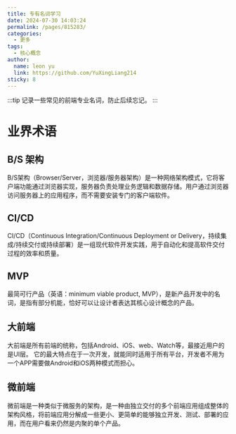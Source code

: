 ```yaml
---
title: 专有名词学习
date: 2024-07-30 14:03:24
permalink: /pages/815283/
categories:
  - 更多
tags:
  - 核心概念
author: 
  name: leon yu
  link: https://github.com/YuXingLiang214
sticky: 8
---
```


:::tip
记录一些常见的前端专业名词，防止后续忘记。
:::

# 业界术语

## B/S 架构

B/S架构（Browser/Server，浏览器/服务器架构）是一种网络架构模式，它将客户端功能通过浏览器实现，服务器负责处理业务逻辑和数据存储。用户通过浏览器访问服务器上的应用程序，而不需要安装专门的客户端软件。

## CI/CD

CI/CD（Continuous Integration/Continuous Deployment or Delivery，持续集成/持续交付或持续部署）是一组现代软件开发实践，用于自动化和提高软件交付过程的效率和质量。

## MVP

最简可行产品（英语：minimum viable product, MVP），是新产品开发中的名词，是指有部分机能，恰好可以让设计者表达其核心设计概念的产品。 

## 大前端

大前端是所有前端的统称，包括Android、iOS、web、Watch等，最接近用户的是UI层。 它的最大特点在于一次开发，就能同时适用于所有平台，开发者不用为一个APP需要做Android和iOS两种模式而担心。

## 微前端

微前端是一种类似于微服务的架构，是一种由独立交付的多个前端应用组成整体的架构风格，将前端应用分解成一些更小、更简单的能够独立开发、测试、部署的应用，而在用户看来仍然是内聚的单个产品。
